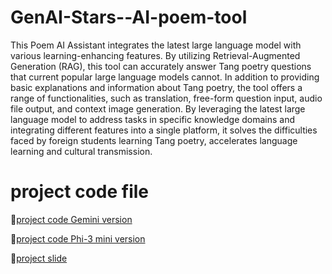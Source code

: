 # GenAI-Stars--AI-poem-tool
This Poem AI Assistant integrates the latest large language model with various learning-enhancing features. By utilizing Retrieval-Augmented Generation (RAG), this tool can accurately answer Tang poetry questions that current popular large language models cannot. In addition to providing basic explanations and information about Tang poetry, the tool offers a range of functionalities, such as translation, free-form question input, audio file output, and context image generation. By leveraging the latest large language model to address tasks in specific knowledge domains and integrating different features into a single platform, it solves the difficulties faced by foreign students learning Tang poetry, accelerates language learning and cultural transmission. 

# project code file
📌[project code Gemini version](https://github.com/KoJenKang/Educational-Data-Mining-Projects/blob/main/%E5%AE%8C%E6%95%B4%E6%A7%8B%E6%80%9D%E7%9A%84%E7%89%88%E6%9C%AC.ipynb)

📌[project code Phi-3 mini version](https://github.com/KoJenKang/Educational-Data-Mining-Projects/blob/main/LLM_Chinese_phi3.ipynb)

📌[project slide](https://docs.google.com/presentation/d/1fjuMK5i8XCHJL3TZ0mDNS2xU108QV9qdu3hl0Dw8EB8/edit?usp=sharing)
